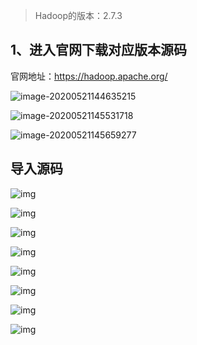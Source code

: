 > Hadoop的版本：2.7.3

## 1、进入官网下载对应版本源码

官网地址：<https://hadoop.apache.org/>

![image-20200521144635215](https://i.loli.net/2020/05/21/pWHdaFzK1vE76LX.png)

![image-20200521145531718](D:\superz\BigData-A-Question\Hadoop\源码分析\images\image-20200521145531718.png)

![image-20200521145659277](D:\superz\BigData-A-Question\Hadoop\源码分析\images\image-20200521145659277.png)

## 导入源码

![img](D:\superz\BigData-A-Question\Hadoop\源码分析\images\2005483-158b1b8f9d0a003f.webp)

![img](D:\superz\BigData-A-Question\Hadoop\源码分析\images\2005483-6bb1e2a8baa09da8.webp)

![img](D:\superz\BigData-A-Question\Hadoop\源码分析\images\2005483-d91c2375ba55aa30.webp)

![img](D:\superz\BigData-A-Question\Hadoop\源码分析\images\2005483-e64d73ad0576c33c.webp)

![img](D:\superz\BigData-A-Question\Hadoop\源码分析\images\2005483-21cabbd31dcae711.webp)

![img](D:\superz\BigData-A-Question\Hadoop\源码分析\images\2005483-a2f829706cb0e62d.webp)

![img](D:\superz\BigData-A-Question\Hadoop\源码分析\images\2005483-9b2729535902d306.webp)

![img](D:\superz\BigData-A-Question\Hadoop\源码分析\images\2005483-a9f690c10a6a3fde.webp)
